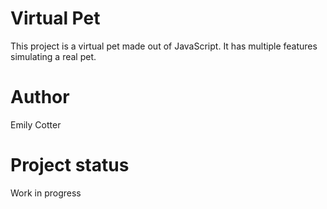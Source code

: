 # Virtual Pet
This project is a virtual pet made out of JavaScript. It has multiple features simulating a real pet. 

# Author
Emily Cotter

# Project status
Work in progress